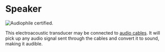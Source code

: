 # Speaker

![Audiophile certified.](block:computronics:speaker)

This electroacoustic transducer may be connected to [audio cables](audio_cable.md). It will pick up any audio signal sent through the cables and convert it to sound, making it audible.
